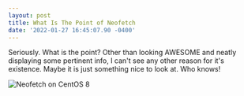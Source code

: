 ```yaml
--- 
layout: post 
title: What Is The Point of Neofetch 
date: '2022-01-27 16:45:07.90 -0400' 
--- 
```

Seriously. What is the point? Other than looking AWESOME and neatly displaying some pertinent info, I can't see 
any other reason for it's existence. Maybe it is just something nice to look at. Who knows!


![Neofetch on CentOS 8](https://i.imgur.com/Wu9vSLF.png)

